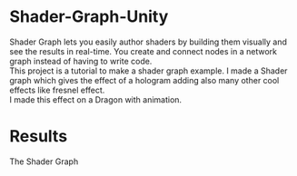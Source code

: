 # Shader-Graph-Unity  
Shader Graph lets you easily author shaders by building them visually and see the results in real-time. You create and connect nodes in a network graph instead of having to write code.  
This project is a tutorial to make a shader graph example. 
I made a Shader graph which gives the effect of a hologram adding also many other cool effects like fresnel effect.  
I made this effect on a Dragon with animation.

# Results
The Shader Graph

